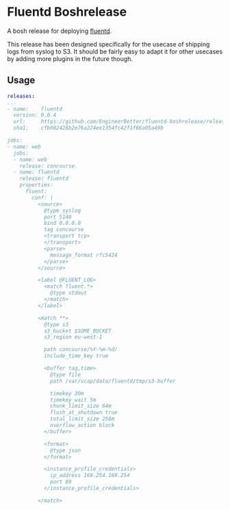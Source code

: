 # Fluentd Boshrelease

A bosh release for deploying [fluentd](https://www.fluentd.org/).

This release has been designed specifically for the usecase of shipping logs from syslog to S3. It should be fairly easy to adapt it for other usecases by adding more plugins in the future though.

## Usage

```yaml
releases:
...
- name:    fluentd
  version: 0.0.4
  url:     https://github.com/EngineerBetter/fluentd-boshrelease/releases/download/0.0.4/fluentd-final-release-0.0.4.tgz
  sha1:    cfb082426b2e76a224ee1354fc42f1f66a05a49b

jobs:
- name: web
  jobs:
  - name: web
    release: concourse
  - name: fluentd
    release: fluentd
    properties:
      fluent:
        conf: |
          <source>
            @type syslog
            port 5140
            bind 0.0.0.0
            tag concourse
            <transport tcp>
            </transport>
            <parse>
              message_format rfc5424
            </parse>
          </source>

          <label @FLUENT_LOG>
            <match fluent.*>
              @type stdout
            </match>
          </label>

          <match **>
            @type s3
            s3_bucket $SOME_BUCKET
            s3_region eu-west-1

            path concourse/%Y-%m-%d/
            include_time_key true

            <buffer tag,time>
              @type file
              path /var/vcap/data/fluentd/tmp/s3-buffer

              timekey 30m
              timekey_wait 5m
              chunk_limit_size 64m
              flush_at_shutdown true
              total_limit_size 256m
              overflow_action block
            </buffer>

            <format>
              @type json
            </format>

            <instance_profile_credentials>
              ip_address 169.254.169.254
              port 80
            </instance_profile_credentials>

          </match>
```
